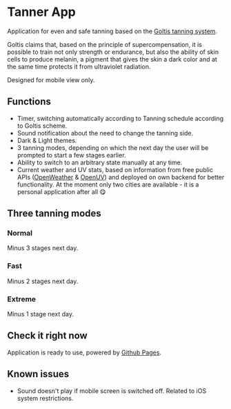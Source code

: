 # Tanner App

Application for even and safe tanning based on the [Goltis tanning system](https://erch2014.com/krasota/64927-metod-vuksta-goltisa-kak-bystro-zagoret.html).

Goltis claims that, based on the principle of supercompensation, it is possible to train not only strength or endurance, but also the ability of skin cells to produce melanin, a pigment that gives the skin a dark color and at the same time protects it from ultraviolet radiation.

Designed for mobile view only.

## Functions

- Timer, switching automatically according to Tanning schedule according to Goltis scheme.
- Sound notification about the need to change the tanning side.
- Dark & Light themes.
- 3 tanning modes, depending on which the next day the user will be prompted to start a few stages earlier.
- Ability to switch to an arbitrary state manually at any time.
- Current weather and UV stats, based on information from free public APIs ([OpenWeather](https://openweathermap.org/api) & [OpenUV](https://www.openuv.io/)) and deployed on own backend for better functionality.
  At the moment only two cities are available - it is a personal application after all 😋

## Three tanning modes

### Normal

Minus 3 stages next day.

### Fast

Minus 2 stages next day.

### Extreme

Minus 1 stage next day.

## Check it right now

Application is ready to use, powered by [Github Pages](https://lexeor.github.io/tanner-reborn/).

## Known issues

- Sound doesn't play if mobile screen is switched off. Related to iOS system restrictions.
